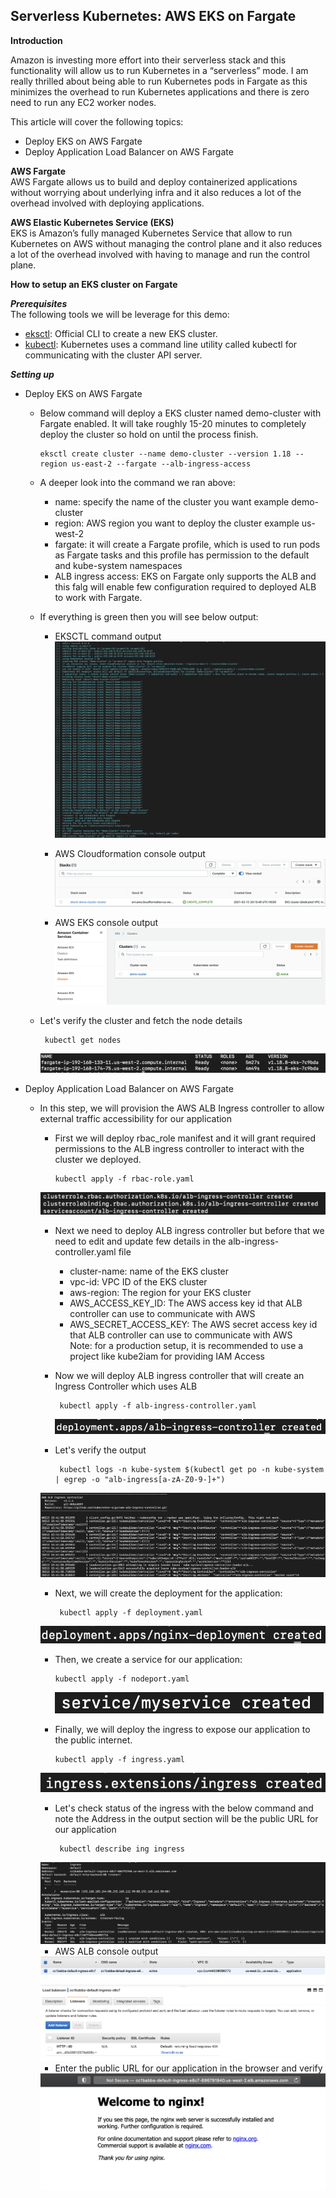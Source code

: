 ## Serverless Kubernetes: AWS EKS on Fargate

**Introduction**

Amazon is investing more effort into their serverless stack and this functionality will allow us to run Kubernetes in a “serverless” mode. I am really thrilled about being able to run Kubernetes pods in Fargate as this minimizes the overhead to run Kubernetes applications and there is zero need to run any EC2 worker nodes.

This article will cover the following topics:

- Deploy EKS on AWS Fargate
- Deploy Application Load Balancer on AWS Fargate

**AWS Fargate**
<br>AWS Fargate allows us to build and deploy containerized applications without worrying about underlying infra and it also reduces a lot of the overhead involved with deploying applications. 

**AWS Elastic Kubernetes Service (EKS)**
<br>EKS is Amazon’s fully managed Kubernetes Service that allow to run Kubernetes on AWS without managing the control plane and it also reduces a lot of the overhead involved with having to manage and run the control plane.

**How to setup an EKS cluster on Fargate**

***Prerequisites***
<br>The following tools we will be leverage for this demo:
- <a href="https://docs.aws.amazon.com/eks/latest/userguide/eksctl.html">eksctl</a>: Official CLI to create a new EKS cluster.
- <a href="https://docs.aws.amazon.com/eks/latest/userguide/install-kubectl.html">kubectl</a>: Kubernetes uses a command line utility called kubectl for communicating with the cluster API server.

***Setting up***

- Deploy EKS on AWS Fargate
  - Below command will deploy a EKS cluster named demo-cluster with Fargate enabled. It will take roughly 15-20 minutes to completely deploy the cluster so hold on until the process finish.
      
        eksctl create cluster --name demo-cluster --version 1.18 --region us-east-2 --fargate --alb-ingress-access
  - A deeper look into the command we ran above:
    - name: specify the name of the cluster you want example demo-cluster
    - region: AWS region you want to deploy the cluster example us-west-2
    - fargate: it will create a Fargate profile, which is used to run pods as Fargate tasks and this profile has permission to the default and kube-system namespaces
    - ALB ingress access: EKS on Fargate only supports the ALB and this falg will enable few configuration required to deployed ALB to work with Fargate.
  - If everything is green then you will see below output:
    - EKSCTL command output
      <br><img src="images/image.png" class="inline"/>
      
    - AWS Cloudformation console output
      <br><img src="images/image2.png" class="inline"/>
      
    - AWS EKS console output
      <br><img src="images/image3.png" class="inline"/>
      
  - Let's verify the cluster and fetch the node details 
      
         kubectl get nodes
    <img src="images/image4.png" class="inline"/>

- Deploy Application Load Balancer on AWS Fargate
  - In this step, we will provision the AWS ALB Ingress controller to allow external traffic accessibility for our application
    - First we will deploy rbac_role manifest and it will grant required permissions to the ALB ingress controller to interact with the cluster we deployed.
    
          kubectl apply -f rbac-role.yaml
     <img src="images/image5.png" class="inline"/>
    
    - Next we need to deploy ALB ingress controller but before that we need to edit and update few details in the alb-ingress-controller.yaml file
        - cluster-name: name of the EKS cluster<br>
        - vpc-id: VPC ID of the EKS cluster
        - aws-region: The region for your EKS cluster<br>
        - AWS_ACCESS_KEY_ID: The AWS access key id that ALB controller can use to communicate with AWS<br>
        - AWS_SECRET_ACCESS_KEY: The AWS secret access key id that ALB controller can use to communicate with AWS<br>
        Note: for a production setup, it is recommended to use a project like kube2iam for providing IAM Access <br>
     - Now we will deploy ALB ingress controller that will create an Ingress Controller which uses ALB
          
            kubectl apply -f alb-ingress-controller.yaml
       <img src="images/image6.png" class="inline"/>
       
      - Let's verify the output 
             
             kubectl logs -n kube-system $(kubectl get po -n kube-system | egrep -o "alb-ingress[a-zA-Z0-9-]+")

       <img src="images/image7.png" class="inline"/>
      
      - Next, we will create the deployment for the application:
             
             kubectl apply -f deployment.yaml
       <img src="images/image8.png" class="inline"/>
       
      - Then, we create a service for our application:
      
            kubectl apply -f nodeport.yaml
        <img src="images/image9.png" class="inline"/>
       
       - Finally, we will deploy the ingress to expose our application to the public internet.
       
             kubectl apply -f ingress.yaml 
       <img src="images/image10.png" class="inline"/>
        
       - Let's check status of the ingress with the below command and note the Address in the output section will be the public URL for our application
       
              kubectl describe ing ingress
       <img src="images/image11.png" class="inline"/>

       - AWS ALB console output
       
       <img src="images/image12.png" class="inline"/>

       - Enter the public URL for our application in the browser and verify 
       
       <img src="images/image13.png" class="inline"/>




 

       
      
